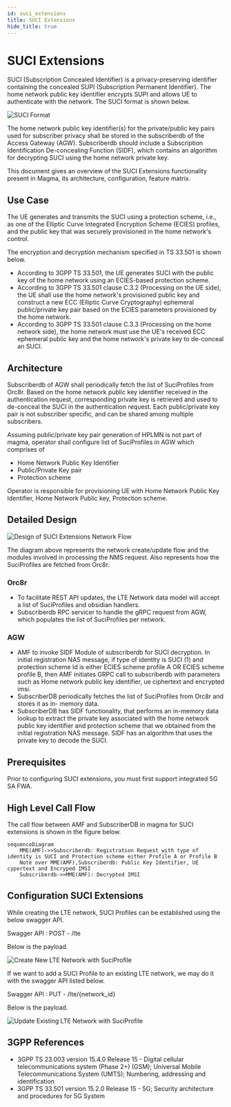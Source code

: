 ```yaml
---
id: suci_extensions
title: SUCI Extensions
hide_title: true
---
```


# SUCI Extensions

SUCI (Subscription Concealed Identifier) is a privacy-preserving identifier containing the concealed SUPI (Subscription Permanent Identifier). The home network public key identifier encrypts SUPI and allows UE to authenticate with the network. The SUCI format is shown below.

![SUCI Format](assets/lte/suci_format.png?raw=true "SUCI Format")

The home network public key identifier(s) for the private/public key pairs used for subscriber privacy shall be stored in the subscriberdb of the Access Gateway (AGW). Subscriberdb should include a Subscription Identification De-concealing Function (SIDF), which contains an algorithm for decrypting SUCI using the home network private key.

This document gives an overview of the SUCI Extensions functionality present in Magma, its architecture, configuration, feature matrix.

## Use Case

The UE generates and transmits the SUCI using a protection scheme, i.e., as one of the Elliptic Curve Integrated Encryption Scheme (ECIES) profiles, and the public key that was securely provisioned in the home network's control.

The encryption and decryption mechanism specified in TS 33.501 is shown below.

- According to 3GPP TS 33.501, the UE generates SUCI with the public key of the home network using an ECIES-based protection scheme.
- According to 3GPP TS 33.501 clause C.3.2 (Processing on the UE side), the UE shall use the home network's provisioned public key and construct a new ECC (Elliptic Curve Cryptography) ephemeral public/private key pair based on the ECIES parameters provisioned by the home network.
- According to 3GPP TS 33.501 clause C.3.3 (Processing on the home network side), the home network must use the UE's received ECC ephemeral public key and the home network's private key to de-conceal an SUCI.

## Architecture

Subscriberdb of AGW shall periodically fetch the list of SuciProfiles from Orc8r. Based on the home network public key identifier received in the authentication request, corresponding private key is retrieved and used to de-conceal the SUCI in the authentication request. Each public/private key pair is not subscriber specific, and can be shared among multiple subscribers.

Assuming public/private key pair generation of HPLMN is not part of magma, operator shall configure list of SuciProfiles in AGW which comprises of

- Home Network Public Key Identifier
- Public/Private Key pair
- Protection scheme

Operator is responsible for provisioning UE with Home Network Public Key Identifier, Home Network Public key, Protection scheme.

## Detailed Design

![Design of SUCI Extensions Network Flow](assets/lte/design_of_suci_extensions.png?raw=true "Design of SUCI Extensions Network Flow")

The diagram above represents the network create/update flow and the modules involved in processing the NMS request. Also represents how the SuciProfiles are fetched from Orc8r.

### Orc8r

- To facilitate REST API updates, the LTE Network data model will accept a list of SuciProfiles and obsidian handlers.
- Subscriberdb RPC servicer to handle the gRPC request from AGW, which populates the list of SuciProfiles per network.

### AGW

- AMF to invoke SIDF Module of subscriberdb for SUCI decryption.  In initial registration NAS message, if type of identity is SUCI (1) and protection scheme Id is either ECIES scheme profile A OR ECIES scheme profile B, then AMF initiates GRPC call to subscriberdb with parameters such as Home network public key identifier, ue ciphertext and encrypted imsi.
- SubscriberDB periodically fetches the list of SuciProfiles from Orc8r and stores it as in- memory data.
- SubscriberDB has SIDF functionality, that performs an in-memory data lookup to extract the private key associated with the home network public key identifier and protection scheme that we obtained from the initial registration NAS message. SIDF has an algorithm that uses the private key to decode the SUCI.

## Prerequisites

Prior to configuring SUCI extensions, you must first support integrated 5G SA FWA.

## High Level Call Flow

The call flow between AMF and SubscriberDB in magma for SUCI extensions is shown in the figure below.

```mermaid
sequenceDiagram
    MME(AMF)->>Subscriberdb: Registration Request with type of identity is SUCI and Protection scheme either Profile A or Profile B 
    Note over MME(AMF),Subscriberdb: Public Key Identifier, UE cypertext and Encryped IMSI
    Subscriberdb->>MME(AMF): Decrypted IMSI
```

## Configuration SUCI Extensions

While creating the LTE network, SUCI Profiles can be established using the below swagger API.

Swagger API : POST - /lte

Below is the payload.

![Create New LTE Network with SuciProfile](assets/lte/create_new_lte_network_with_suciprofile.png?raw=true "Create New LTE Network with SuciProfile")

If we want to add a SUCI Profile to an existing LTE network, we may do it with the swagger API listed below.

Swagger API : PUT - /lte/{network_id}

Below is the payload.

![Update Existing LTE Network with SuciProfile](assets/lte/update_existing_lte_network_with_suciprofile.png?raw=true "Update Existing LTE Network with SuciProfile")

## 3GPP References

- 3GPP TS 23.003 version 15.4.0 Release 15 - Digital cellular telecommunications system (Phase 2+) (GSM); Universal Mobile Telecommunications System (UMTS); Numbering, addressing and identification
- 3GPP TS 33.501 version 15.2.0 Release 15 - 5G; Security architecture and procedures for 5G System
